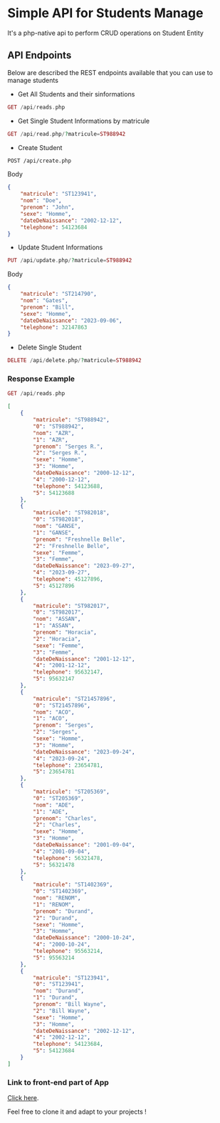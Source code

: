 # Simple API for Students Manage

It's a php-native api to perform CRUD operations on Student Entity

## API Endpoints

Below are described the REST endpoints available that you can use to manage students

- Get All Students and their sinformations

```php
GET /api/reads.php
```

- Get Single Student Informations by matricule

```php
GET /api/read.php/?matricule=ST988942
```

- Create Student

```sh
POST /api/create.php
```

Body

```json
{
    "matricule": "ST123941",
    "nom": "Doe",
    "prenom": "John",
    "sexe": "Homme",
    "dateDeNaissance": "2002-12-12",
    "telephone": 54123684
}
```

- Update Student Informations

```php
PUT /api/update.php/?matricule=ST988942
```

Body

```json
{
    "matricule": "ST214790",
    "nom": "Gates",
    "prenom": "Bill",
    "sexe": "Homme",
    "dateDeNaissance": "2023-09-06",
    "telephone": 32147863
}
```

- Delete Single Student

```php
DELETE /api/delete.php/?matricule=ST988942
```

### Response Example

```php
GET /api/reads.php
```

```json
[
    {
        "matricule": "ST988942",
        "0": "ST988942",
        "nom": "AZR",
        "1": "AZR",
        "prenom": "Serges R.",
        "2": "Serges R.",
        "sexe": "Homme",
        "3": "Homme",
        "dateDeNaissance": "2000-12-12",
        "4": "2000-12-12",
        "telephone": 54123688,
        "5": 54123688
    },
    {
        "matricule": "ST982018",
        "0": "ST982018",
        "nom": "GANSE",
        "1": "GANSE",
        "prenom": "Freshnelle Belle",
        "2": "Freshnelle Belle",
        "sexe": "Femme",
        "3": "Femme",
        "dateDeNaissance": "2023-09-27",
        "4": "2023-09-27",
        "telephone": 45127896,
        "5": 45127896
    },
    {
        "matricule": "ST982017",
        "0": "ST982017",
        "nom": "ASSAN",
        "1": "ASSAN",
        "prenom": "Horacia",
        "2": "Horacia",
        "sexe": "Femme",
        "3": "Femme",
        "dateDeNaissance": "2001-12-12",
        "4": "2001-12-12",
        "telephone": 95632147,
        "5": 95632147
    },
    {
        "matricule": "ST21457896",
        "0": "ST21457896",
        "nom": "ACO",
        "1": "ACO",
        "prenom": "Serges",
        "2": "Serges",
        "sexe": "Homme",
        "3": "Homme",
        "dateDeNaissance": "2023-09-24",
        "4": "2023-09-24",
        "telephone": 23654781,
        "5": 23654781
    },
    {
        "matricule": "ST205369",
        "0": "ST205369",
        "nom": "ADE",
        "1": "ADE",
        "prenom": "Charles",
        "2": "Charles",
        "sexe": "Homme",
        "3": "Homme",
        "dateDeNaissance": "2001-09-04",
        "4": "2001-09-04",
        "telephone": 56321478,
        "5": 56321478
    },
    {
        "matricule": "ST1402369",
        "0": "ST1402369",
        "nom": "RENOM",
        "1": "RENOM",
        "prenom": "Durand",
        "2": "Durand",
        "sexe": "Homme",
        "3": "Homme",
        "dateDeNaissance": "2000-10-24",
        "4": "2000-10-24",
        "telephone": 95563214,
        "5": 95563214
    },
    {
        "matricule": "ST123941",
        "0": "ST123941",
        "nom": "Durand",
        "1": "Durand",
        "prenom": "Bill Wayne",
        "2": "Bill Wayne",
        "sexe": "Homme",
        "3": "Homme",
        "dateDeNaissance": "2002-12-12",
        "4": "2002-12-12",
        "telephone": 54123684,
        "5": 54123684
    }
]
```

### Link to front-end part of App

[Click here](https://github.com/fredagbona/frontStudentApp "Front-end part").

Feel free to clone it and adapt to your projects !
